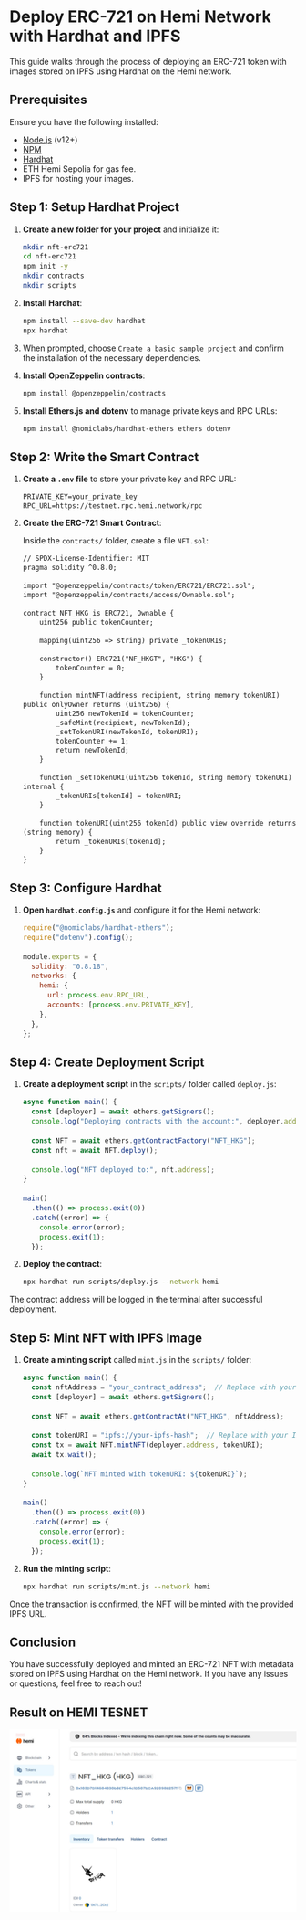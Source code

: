 # Deploy ERC-721 on Hemi Network with Hardhat and IPFS

This guide walks through the process of deploying an ERC-721 token with images stored on IPFS using Hardhat on the Hemi network.

## Prerequisites

Ensure you have the following installed:
- [Node.js](https://nodejs.org/) (v12+)
- [NPM](https://www.npmjs.com/)
- [Hardhat](https://hardhat.org/)
- ETH Hemi Sepolia for gas fee.
- IPFS for hosting your images.

## Step 1: Setup Hardhat Project

1. **Create a new folder for your project** and initialize it:
    ```bash
    mkdir nft-erc721
    cd nft-erc721
    npm init -y
    mkdir contracts
    mkdir scripts
    ```

2. **Install Hardhat**:
    ```bash
    npm install --save-dev hardhat
    npx hardhat
    ```

3. When prompted, choose `Create a basic sample project` and confirm the installation of the necessary dependencies.

4. **Install OpenZeppelin contracts**:
    ```bash
    npm install @openzeppelin/contracts
    ```

5. **Install Ethers.js and dotenv** to manage private keys and RPC URLs:
    ```bash
    npm install @nomiclabs/hardhat-ethers ethers dotenv
    ```

## Step 2: Write the Smart Contract

1. **Create a `.env` file** to store your private key and RPC URL:
    ```env
    PRIVATE_KEY=your_private_key
    RPC_URL=https://testnet.rpc.hemi.network/rpc

    ```

2. **Create the ERC-721 Smart Contract**:

    Inside the `contracts/` folder, create a file `NFT.sol`:
    ```solidity
    // SPDX-License-Identifier: MIT
    pragma solidity ^0.8.0;

    import "@openzeppelin/contracts/token/ERC721/ERC721.sol";
    import "@openzeppelin/contracts/access/Ownable.sol";

    contract NFT_HKG is ERC721, Ownable {
        uint256 public tokenCounter;

        mapping(uint256 => string) private _tokenURIs;

        constructor() ERC721("NF_HKGT", "HKG") {
            tokenCounter = 0;
        }

        function mintNFT(address recipient, string memory tokenURI) public onlyOwner returns (uint256) {
            uint256 newTokenId = tokenCounter;
            _safeMint(recipient, newTokenId);
            _setTokenURI(newTokenId, tokenURI);
            tokenCounter += 1;
            return newTokenId;
        }

        function _setTokenURI(uint256 tokenId, string memory tokenURI) internal {
            _tokenURIs[tokenId] = tokenURI;
        }

        function tokenURI(uint256 tokenId) public view override returns (string memory) {
            return _tokenURIs[tokenId];
        }
    }
    ```

## Step 3: Configure Hardhat

1. **Open `hardhat.config.js`** and configure it for the Hemi network:
    ```javascript
    require("@nomiclabs/hardhat-ethers");
    require("dotenv").config();

    module.exports = {
      solidity: "0.8.18",
      networks: {
        hemi: {
          url: process.env.RPC_URL,
          accounts: [process.env.PRIVATE_KEY],
        },
      },
    };
    ```

## Step 4: Create Deployment Script

1. **Create a deployment script** in the `scripts/` folder called `deploy.js`:
    ```javascript
    async function main() {
      const [deployer] = await ethers.getSigners();
      console.log("Deploying contracts with the account:", deployer.address);

      const NFT = await ethers.getContractFactory("NFT_HKG");
      const nft = await NFT.deploy();

      console.log("NFT deployed to:", nft.address);
    }

    main()
      .then(() => process.exit(0))
      .catch((error) => {
        console.error(error);
        process.exit(1);
      });
    ```

2. **Deploy the contract**:
    ```bash
    npx hardhat run scripts/deploy.js --network hemi
    ```

The contract address will be logged in the terminal after successful deployment.

## Step 5: Mint NFT with IPFS Image

1. **Create a minting script** called `mint.js` in the `scripts/` folder:
    ```javascript
    async function main() {
      const nftAddress = "your_contract_address";  // Replace with your deployed contract address
      const [deployer] = await ethers.getSigners();

      const NFT = await ethers.getContractAt("NFT_HKG", nftAddress);

      const tokenURI = "ipfs://your-ipfs-hash";  // Replace with your IPFS image URL
      const tx = await NFT.mintNFT(deployer.address, tokenURI);
      await tx.wait();

      console.log(`NFT minted with tokenURI: ${tokenURI}`);
    }

    main()
      .then(() => process.exit(0))
      .catch((error) => {
        console.error(error);
        process.exit(1);
      });
    ```

2. **Run the minting script**:
    ```bash
    npx hardhat run scripts/mint.js --network hemi
    ```

Once the transaction is confirmed, the NFT will be minted with the provided IPFS URL.

## Conclusion

You have successfully deployed and minted an ERC-721 NFT with metadata stored on IPFS using Hardhat on the Hemi network. If you have any issues or questions, feel free to reach out!


## Result on HEMI TESNET

![screenshot](result.png)

